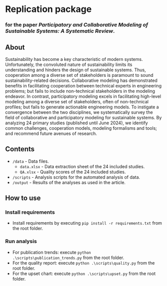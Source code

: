 # Replication package

### for the paper _Participatory and Collaborative Modeling of Sustainable Systems: A Systematic Review_.

## About
Sustainability has become a key characteristic of modern systems. Unfortunately, the convoluted nature of sustainability limits its understanding and hinders the design of sustainable systems. Thus, cooperation among a diverse set of stakeholders is paramount to sound sustainability-related decisions. Collaborative modeling has demonstrated benefits in facilitating cooperation between technical experts in engineering problems; but fails to include non-technical stakeholders in the modeling endeavor. In contrast, participatory modeling excels in facilitating high-level modeling among a diverse set of stakeholders, often of non-technical profiles; but fails to generate actionable engineering models. To instigate a convergence between the two disciplines, we systematically survey the field of collaborative and participatory modeling for sustainable systems. By analyzing 24 primary studies (published until June 2024), we identify common challenges, cooperation models, modeling formalisms and tools; and recommend future avenues of research.

## Contents

- `/data` - Data files.
  - `data.xlsx` - Data extraction sheet of the 24 included studies.
  - `QA.xlsx` - Quality scores of the 24 included studies.
- `/scripts` - Analysis scripts for the automated analysis of data.
- `/output` - Results of the analyses as used in the article.

## How to use

### Install requirements
- Install requirements by executing `pip install -r requirements.txt` from the root folder.

### Run analysis
- For publication trends: execute `python .\scripts\publication_trends.py` from the root folder.
- For the quality report: execute `python .\scripts\quality.py` from the root folder.
- For the upset chart: execute `python .\scripts\upset.py` from the root folder.

